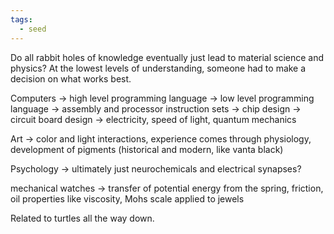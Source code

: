 ```yaml
---
tags:
  - seed
---
```

Do all rabbit holes of knowledge eventually just lead to material science and physics? At the lowest levels of understanding, someone had to make a decision on what works best.

Computers -> high level programming language -> low level programming language -> assembly and processor instruction sets -> chip design -> circuit board design -> electricity, speed of light, quantum mechanics

Art -> color and light interactions, experience comes through physiology, development of pigments (historical and modern, like vanta black)

Psychology -> ultimately just neurochemicals and electrical synapses?

mechanical watches -> transfer of potential energy from the spring, friction, oil properties like viscosity, Mohs scale applied to jewels

Related to turtles all the way down.
